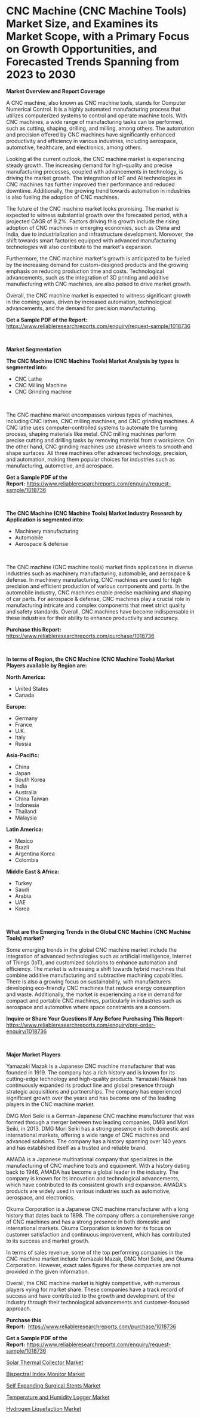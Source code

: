 <p><h1>CNC Machine (CNC Machine Tools) Market Size, and Examines its Market Scope, with a Primary Focus on Growth Opportunities, and Forecasted Trends Spanning from 2023 to 2030</h1></p><p><strong>Market Overview and Report Coverage</strong></p>
<p><p>A CNC machine, also known as CNC machine tools, stands for Computer Numerical Control. It is a highly automated manufacturing process that utilizes computerized systems to control and operate machine tools. With CNC machines, a wide range of manufacturing tasks can be performed, such as cutting, shaping, drilling, and milling, among others. The automation and precision offered by CNC machines have significantly enhanced productivity and efficiency in various industries, including aerospace, automotive, healthcare, and electronics, among others.</p><p>Looking at the current outlook, the CNC machine market is experiencing steady growth. The increasing demand for high-quality and precise manufacturing processes, coupled with advancements in technology, is driving the market growth. The integration of IoT and AI technologies in CNC machines has further improved their performance and reduced downtime. Additionally, the growing trend towards automation in industries is also fueling the adoption of CNC machines.</p><p>The future of the CNC machine market looks promising. The market is expected to witness substantial growth over the forecasted period, with a projected CAGR of 9.2%. Factors driving this growth include the rising adoption of CNC machines in emerging economies, such as China and India, due to industrialization and infrastructure development. Moreover, the shift towards smart factories equipped with advanced manufacturing technologies will also contribute to the market's expansion.</p><p>Furthermore, the CNC machine market's growth is anticipated to be fueled by the increasing demand for custom-designed products and the growing emphasis on reducing production time and costs. Technological advancements, such as the integration of 3D printing and additive manufacturing with CNC machines, are also poised to drive market growth.</p><p>Overall, the CNC machine market is expected to witness significant growth in the coming years, driven by increased automation, technological advancements, and the demand for precision manufacturing.</p></p>
<p><strong>Get a Sample PDF of the Report:</strong> <a href="https://www.reliableresearchreports.com/enquiry/request-sample/1018736">https://www.reliableresearchreports.com/enquiry/request-sample/1018736</a></p>
<p>&nbsp;</p>
<p><strong>Market Segmentation</strong></p>
<p><strong>The CNC Machine (CNC Machine Tools) Market Analysis by types is segmented into:</strong></p>
<p><ul><li>CNC Lathe</li><li>CNC Milling Machine</li><li>CNC Grinding machine</li></ul></p>
<p>&nbsp;</p>
<p><p>The CNC machine market encompasses various types of machines, including CNC lathes, CNC milling machines, and CNC grinding machines. A CNC lathe uses computer-controlled systems to automate the turning process, shaping materials like metal. CNC milling machines perform precise cutting and drilling tasks by removing material from a workpiece. On the other hand, CNC grinding machines use abrasive wheels to smooth and shape surfaces. All three machines offer advanced technology, precision, and automation, making them popular choices for industries such as manufacturing, automotive, and aerospace.</p></p>
<p><strong>Get a Sample PDF of the Report:</strong>&nbsp;<a href="https://www.reliableresearchreports.com/enquiry/request-sample/1018736">https://www.reliableresearchreports.com/enquiry/request-sample/1018736</a></p>
<p>&nbsp;</p>
<p><strong>The CNC Machine (CNC Machine Tools) Market Industry Research by Application is segmented into:</strong></p>
<p><ul><li>Machinery manufacturing</li><li>Automobile</li><li>Aerospace & defense</li></ul></p>
<p>&nbsp;</p>
<p><p>The CNC machine (CNC machine tools) market finds applications in diverse industries such as machinery manufacturing, automobile, and aerospace & defense. In machinery manufacturing, CNC machines are used for high precision and efficient production of various components and parts. In the automobile industry, CNC machines enable precise machining and shaping of car parts. For aerospace & defense, CNC machines play a crucial role in manufacturing intricate and complex components that meet strict quality and safety standards. Overall, CNC machines have become indispensable in these industries for their ability to enhance productivity and accuracy.</p></p>
<p><strong>Purchase this Report:</strong>&nbsp; <a href="https://www.reliableresearchreports.com/purchase/1018736">https://www.reliableresearchreports.com/purchase/1018736</a></p>
<p>&nbsp;</p>
<p><strong>In terms of Region, the CNC Machine (CNC Machine Tools) Market Players available by Region are:</strong></p>
<p>
    <p> <strong> North America: </strong>
        <ul>
            <li>United States</li>
            <li>Canada</li>
        </ul>
        </p> 
    <p> <strong> Europe: </strong>
        <ul>
            <li>Germany</li>
            <li>France</li>
            <li>U.K.</li>
            <li>Italy</li>
            <li>Russia</li>
        </ul>
        </p> 
    <p> <strong> Asia-Pacific: </strong>
        <ul>
            <li>China</li>
            <li>Japan</li>
            <li>South Korea</li>
            <li>India</li>
            <li>Australia</li>
            <li>China Taiwan</li>
            <li>Indonesia</li>
            <li>Thailand</li>
            <li>Malaysia</li>
        </ul>
        </p> 
    <p> <strong> Latin America: </strong>
        <ul>
            <li>Mexico</li>
            <li>Brazil</li>
            <li>Argentina Korea</li>
            <li>Colombia</li>
        </ul>
        </p> 
    <p> <strong> Middle East & Africa: </strong>
        <ul>
            <li>Turkey</li>
            <li>Saudi</li>
            <li>Arabia</li>
            <li>UAE</li>
            <li>Korea</li>
        </ul>
    </p>
    </p>
<p>&nbsp;</p>
<p><strong>What are the Emerging Trends in the Global CNC Machine (CNC Machine Tools) market?</strong></p>
<p><p>Some emerging trends in the global CNC machine market include the integration of advanced technologies such as artificial intelligence, Internet of Things (IoT), and customized solutions to enhance automation and efficiency. The market is witnessing a shift towards hybrid machines that combine additive manufacturing and subtractive machining capabilities. There is also a growing focus on sustainability, with manufacturers developing eco-friendly CNC machines that reduce energy consumption and waste. Additionally, the market is experiencing a rise in demand for compact and portable CNC machines, particularly in industries such as aerospace and automotive where space constraints are a concern.</p></p>
<p><strong>Inquire or Share Your Questions If Any Before Purchasing This Report</strong>- <a href="https://www.reliableresearchreports.com/enquiry/pre-order-enquiry/1018736">https://www.reliableresearchreports.com/enquiry/pre-order-enquiry/1018736</a></p>
<p>&nbsp;</p>
<p><strong>Major Market Players</strong></p>
<p><p>Yamazaki Mazak is a Japanese CNC machine manufacturer that was founded in 1919. The company has a rich history and is known for its cutting-edge technology and high-quality products. Yamazaki Mazak has continuously expanded its product line and global presence through strategic acquisitions and partnerships. The company has experienced significant growth over the years and has become one of the leading players in the CNC machine market.</p><p>DMG Mori Seiki is a German-Japanese CNC machine manufacturer that was formed through a merger between two leading companies, DMG and Mori Seiki, in 2013. DMG Mori Seiki has a strong presence in both domestic and international markets, offering a wide range of CNC machines and advanced solutions. The company has a history spanning over 140 years and has established itself as a trusted and reliable brand.</p><p>AMADA is a Japanese multinational company that specializes in the manufacturing of CNC machine tools and equipment. With a history dating back to 1946, AMADA has become a global leader in the industry. The company is known for its innovation and technological advancements, which have contributed to its consistent growth and expansion. AMADA's products are widely used in various industries such as automotive, aerospace, and electronics.</p><p>Okuma Corporation is a Japanese CNC machine manufacturer with a long history that dates back to 1898. The company offers a comprehensive range of CNC machines and has a strong presence in both domestic and international markets. Okuma Corporation is known for its focus on customer satisfaction and continuous improvement, which has contributed to its success and market growth.</p><p>In terms of sales revenue, some of the top performing companies in the CNC machine market include Yamazaki Mazak, DMG Mori Seiki, and Okuma Corporation. However, exact sales figures for these companies are not provided in the given information.</p><p>Overall, the CNC machine market is highly competitive, with numerous players vying for market share. These companies have a track record of success and have contributed to the growth and development of the industry through their technological advancements and customer-focused approach.</p></p>
<p><strong>Purchase this Report:</strong>&nbsp;&nbsp;<a href="https://www.reliableresearchreports.com/purchase/1018736">https://www.reliableresearchreports.com/purchase/1018736</a></p>
<p></p>
<p><strong>Get a Sample PDF of the Report:</strong>&nbsp;<a href="https://www.reliableresearchreports.com/enquiry/request-sample/1018736">https://www.reliableresearchreports.com/enquiry/request-sample/1018736</a></p>
<p><p><a href="https://medium.com/@tracylarson12/solar-thermal-collector-market-size-growth-forecast-2023-2030-dda4d7151fdf">Solar Thermal Collector Market</a></p><p><a href="https://www.reportprime.com/bispectral-index-monitor-r10071">Bispectral Index Monitor Market</a></p><p><a href="https://www.reportprime.com/self-expanding-surgical-stents-r10072">Self Expanding Surgical Stents Market</a></p><p><a href="https://medium.com/@tommiefadel2023/temperature-and-humidity-logger-market-size-growth-forecast-2023-2030-7071a054ed9c">Temperature and Humidity Logger Market</a></p><p><a href="https://www.linkedin.com/pulse/hydrogen-liquefaction-market-size-share-amp-trends-analysis-ch0xe/">Hydrogen Liquefaction Market</a></p></p>